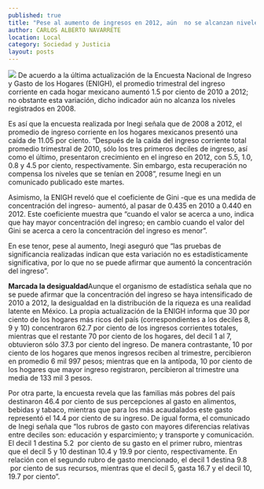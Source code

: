 ```yaml
---
published: true
title: "Pese al aumento de ingresos en 2012, aún  no se alcanzan niveles de 2008: Inegi"
author: CARLOS ALBERTO NAVARRETE
location: Local
category: Sociedad y Justicia
layout: posts
---
```


![](http://i.imgur.com/oAP0Tmlm.jpg)
De acuerdo a la última actualización de la Encuesta Nacional de Ingreso y Gasto de los Hogares (ENIGH), el promedio trimestral del ingreso corriente en cada hogar mexicano aumentó 1.5 por ciento de 2010 a 2012; no obstante esta variación, dicho indicador aún no alcanza los niveles registrados en 2008.

Es así que la encuesta realizada por Inegi señala que de 2008 a 2012, el promedio de ingreso corriente en los hogares mexicanos presentó una caída de 11.05 por ciento.
“Después de la caída del ingreso corriente total promedio trimestral de 2010, sólo los tres primeros deciles de ingreso, así como el último, presentaron crecimiento en el ingreso en 2012, con 5.5, 1.0, 0.8 y 4.5 por ciento, respectivamente. Sin embargo, esta recuperación no compensa los niveles que se tenían en 2008”, resume Inegi en un comunicado publicado este martes.

Asimismo, la ENIGH reveló que el coeficiente de Gini -que es una medida de concentración del ingreso- aumentó, al pasar de 0.435 en 2010 a 0.440 en 2012. Este coeficiente muestra que “cuando el valor se acerca a uno, indica que hay mayor concentración del ingreso; en cambio cuando el valor del Gini se acerca a cero la concentración del ingreso es menor”.   

En ese tenor, pese al aumento, Inegi aseguró que “las pruebas de significancia realizadas indican que esta variación no es estadísticamente significativa, por lo que no se puede afirmar que aumentó la concentración del ingreso”.

**Marcada la desigualdad**Aunque el organismo de estadística señala que no se puede afirmar que la concentración del ingreso se haya intensificado de 2010 a 2012, la desigualdad en la distribución de la riqueza es una realidad latente en México.
La propia actualización de la ENIGH informa que 30 por ciento de los hogares más ricos del país (correspondientes a los deciles 8, 9 y 10) concentraron 62.7 por ciento de los ingresos corrientes totales, mientras que el restante 70 por ciento de los hogares, del decil 1 al 7, obtuvieron sólo 37.3 por ciento del ingreso.
De manera contrastante, 10 por ciento de los hogares que menos ingresos reciben al trimestre, percibieron en promedio 6 mil 997 pesos; mientras que en la antípoda, 10 por ciento de los hogares que mayor ingreso registraron, percibieron al trimestre una media de 133 mil 3 pesos.  

Por otra parte, la encuesta revela que las familias más pobres del país destinaron 46.4 por ciento de sus percepciones al gasto en alimentos, bebidas y tabaco, mientras que para los más acaudalados este gasto representó el 14.4 por ciento de su ingreso.
De igual forma, el comunicado de Inegi señala que “los rubros de gasto con mayores diferencias relativas entre deciles son: educación y esparcimiento; y transporte y comunicación. El decil 1 destina 5.2  por ciento de su gasto en el primer rubro, mientras que el decil 5 y 10 destinan 10.4 y 19.9 por ciento, respectivamente. En relación con el segundo rubro de gasto mencionado, el decil 1 destina 9.8  por ciento de sus recursos, mientras que el decil 5, gasta 16.7 y el decil 10, 19.7 por ciento”.
